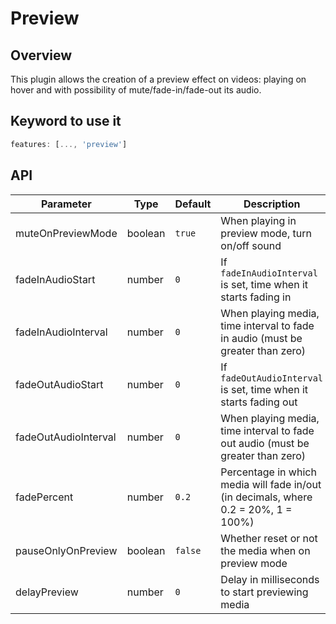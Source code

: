 # Preview

## Overview

This plugin allows the creation of a preview effect on videos: playing on hover and with possibility of mute/fade-in/fade-out its audio.

## Keyword to use it
```javascript
features: [..., 'preview']
```

## API

Parameter | Type | Default | Description
------ | --------- | ------- | --------
muteOnPreviewMode | boolean | `true` | When playing in preview mode, turn on/off sound
fadeInAudioStart | number | `0` | If `fadeInAudioInterval` is set, time when it starts fading in
fadeInAudioInterval | number | `0` | When playing media, time interval to fade in audio (must be greater than zero)
fadeOutAudioStart | number | `0` | If `fadeOutAudioInterval` is set, time when it starts fading out
fadeOutAudioInterval | number | `0` | When playing media, time interval to fade out audio (must be greater than zero)
fadePercent | number | `0.2` | Percentage in which media will fade in/out (in decimals, where 0.2 = 20%, 1 = 100%) 
pauseOnlyOnPreview | boolean | `false` | Whether reset or not the media when on preview mode
delayPreview | number | `0` | Delay in milliseconds to start previewing media